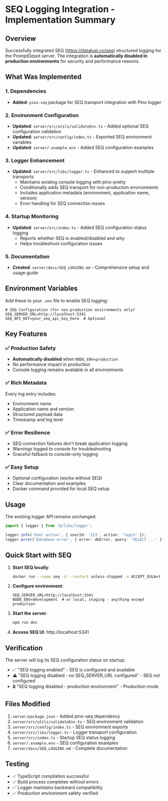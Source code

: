 # SEQ Logging Integration - Implementation Summary

## Overview

Successfully integrated SEQ (https://datalust.co/seq) structured logging for the PromptDepot server. The integration is **automatically disabled in production environments** for security and performance reasons.

## What Was Implemented

### 1. Dependencies
- **Added**: `pino-seq` package for SEQ transport integration with Pino logger

### 2. Environment Configuration
- **Updated**: `server/src/utils/validateEnv.ts` - Added optional SEQ configuration validation
- **Updated**: `server/src/config/index.ts` - Exported SEQ environment variables
- **Updated**: `server/.example.env` - Added SEQ configuration examples

### 3. Logger Enhancement
- **Updated**: `server/src/libs/logger.ts` - Enhanced to support multiple transports
  - Maintains existing console logging with pino-pretty
  - Conditionally adds SEQ transport for non-production environments
  - Includes application metadata (environment, application name, version)
  - Error handling for SEQ connection issues

### 4. Startup Monitoring
- **Updated**: `server/src/index.ts` - Added SEQ configuration status logging
  - Reports whether SEQ is enabled/disabled and why
  - Helps troubleshoot configuration issues

### 5. Documentation
- **Created**: `server/docs/SEQ_LOGGING.md` - Comprehensive setup and usage guide

## Environment Variables

Add these to your `.env` file to enable SEQ logging:

```env
# SEQ Configuration (for non-production environments only)
SEQ_SERVER_URL=http://localhost:5341
SEQ_API_KEY=your_seq_api_key_here  # Optional
```

## Key Features

### ✅ Production Safety
- **Automatically disabled** when `NODE_ENV=production`
- No performance impact in production
- Console logging remains available in all environments

### ✅ Rich Metadata
Every log entry includes:
- Environment name
- Application name and version
- Structured payload data
- Timestamp and log level

### ✅ Error Resilience
- SEQ connection failures don't break application logging
- Warnings logged to console for troubleshooting
- Graceful fallback to console-only logging

### ✅ Easy Setup
- Optional configuration (works without SEQ)
- Clear documentation and examples
- Docker command provided for local SEQ setup

## Usage

The existing logger API remains unchanged:

```typescript
import { logger } from '@/libs/logger';

logger.info('User action', { userId: '123', action: 'login' });
logger.error('Database error', { error: dbError, query: 'SELECT ...' });
```

## Quick Start with SEQ

1. **Start SEQ locally**:
   ```bash
   docker run --name seq -d --restart unless-stopped -e ACCEPT_EULA=Y -p 5341:80 datalust/seq:latest
   ```

2. **Configure environment**:
   ```env
   SEQ_SERVER_URL=http://localhost:5341
   NODE_ENV=development  # or local, staging - anything except production
   ```

3. **Start the server**:
   ```bash
   npm run dev
   ```

4. **Access SEQ UI**: http://localhost:5341

## Verification

The server will log its SEQ configuration status on startup:
- ✅ "SEQ logging enabled" - SEQ is configured and available
- ⚠️ "SEQ logging disabled - no SEQ_SERVER_URL configured" - SEQ not configured
- 🔒 "SEQ logging disabled - production environment" - Production mode

## Files Modified

1. `server/package.json` - Added pino-seq dependency
2. `server/src/utils/validateEnv.ts` - SEQ environment validation
3. `server/src/config/index.ts` - SEQ environment exports
4. `server/src/libs/logger.ts` - Logger transport configuration
5. `server/src/index.ts` - Startup SEQ status logging
6. `server/.example.env` - SEQ configuration examples
7. `server/docs/SEQ_LOGGING.md` - Complete documentation

## Testing

- ✅ TypeScript compilation successful
- ✅ Build process completes without errors
- ✅ Logger maintains backward compatibility
- ✅ Production environment safety verified